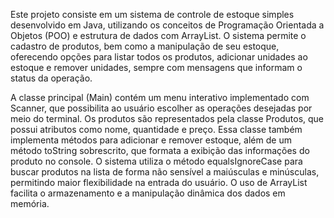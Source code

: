 Este projeto consiste em um sistema de controle de estoque simples desenvolvido em Java, utilizando os conceitos de Programação Orientada a Objetos (POO) e estrutura de dados com ArrayList. O sistema permite o cadastro de produtos, bem como a manipulação de seu estoque, oferecendo opções para listar todos os produtos, adicionar unidades ao estoque e remover unidades, sempre com mensagens que informam o status da operação.

A classe principal (Main) contém um menu interativo implementado com Scanner, que possibilita ao usuário escolher as operações desejadas por meio do terminal. Os produtos são representados pela classe Produtos, que possui atributos como nome, quantidade e preço. Essa classe também implementa métodos para adicionar e remover estoque, além de um método toString sobrescrito, que formata a exibição das informações do produto no console.
O sistema utiliza o método equalsIgnoreCase para buscar produtos na lista de forma não sensível a maiúsculas e minúsculas, permitindo maior flexibilidade na entrada do usuário. O uso de ArrayList<Produtos> facilita o armazenamento e a manipulação dinâmica dos dados em memória.
